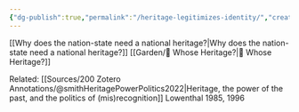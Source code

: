 ```yaml
---
{"dg-publish":true,"permalink":"/heritage-legitimizes-identity/","created":"2024-06-19T22:50:43.000+08:00","updated":"2024-07-22T14:45:09.276+08:00"}
---
```


[[Why does the nation-state need a national heritage?\|Why does the nation-state need a national heritage?]]
[[Garden/🌳 Whose Heritage?\|🌳 Whose Heritage?]]

Related: [[Sources/200 Zotero Annotations/@smithHeritagePowerPolitics2022\|Heritage, the power of the past, and the politics of (mis)recognition]]
Lowenthal 1985, 1996
